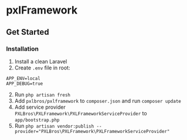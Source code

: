 # pxlFramework

## Get Started

### Installation

1. Install a clean Laravel
2. Create `.env` file in root:
```
APP_ENV=local
APP_DEBUG=true
```

2. Run `php artisan fresh`
2. Add `pxlbros/pxlframework` to `composer.json` and run `composer update`
3. Add service provider `PXLBros\PXLFramework\PXLFrameworkServiceProvider` to `app/bootstrap.php`
4. Run `php artisan vendor:publish --provider="PXLBros\PXLFramework\PXLFrameworkServiceProvider"`  
